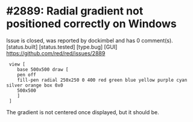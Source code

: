 
#2889: Radial gradient not positioned correctly on Windows
================================================================================
Issue is closed, was reported by dockimbel and has 0 comment(s).
[status.built] [status.tested] [type.bug] [GUI]
<https://github.com/red/red/issues/2889>

```
 view [
    base 500x500 draw [
    pen off
    fill-pen radial 250x250 0 400 red green blue yellow purple cyan silver orange box 0x0 
    500x500
    ]
 ]
```
The gradient is not centered once displayed, but it should be.


